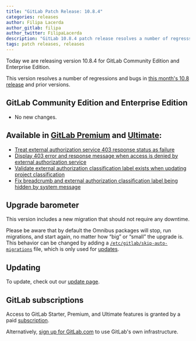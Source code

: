 ```yaml
---
title: "GitLab Patch Release: 10.8.4"
categories: releases
author: Filipa Lacerda
author_gitlab: filipa
author_twitter: FilipaLacerda
description: "GitLab 10.8.4 patch release resolves a number of regresssions and bugs in 10.8 release."
tags: patch releases, releases
---
```


Today we are releasing version 10.8.4 for GitLab Community Edition and Enterprise Edition.

This version resolves a number of regressions and bugs in
[this month's 10.8 release](/releases/2018/05/22/gitlab-10-8-released/) and
prior versions.

## GitLab Community Edition and Enterprise Edition
- No new changes.

## Available in [GitLab Premium](/pricing/premium/) and [Ultimate](/pricing/ultimate/):

- [Treat external authorization service 403 response status as failure](https://gitlab.com/gitlab-org/gitlab-ee/merge_requests/5909)
- [Display 403 error and response message when access is denied by external authorization service](https://gitlab.com/gitlab-org/gitlab-ee/merge_requests/5964)
- [Validate external authorization classification label exists when updating project classification](https://gitlab.com/gitlab-org/gitlab-ee/merge_requests/5976)
- [Fix breadcrumb and external authorization classification label being hidden by system message](https://gitlab.com/gitlab-org/gitlab-ee/merge_requests/5997)

## Upgrade barometer

This version includes a new migration that should not require any downtime.

Please be aware that by default the Omnibus packages will stop, run migrations,
and start again, no matter how “big” or “small” the upgrade is. This behavior
can be changed by adding a [`/etc/gitlab/skip-auto-migrations`](http://docs.gitlab.com/omnibus/update/README.html) file,
which is only used for [updates](https://docs.gitlab.com/omnibus/update/README.html).

## Updating

To update, check out our [update page](/update/).

## GitLab subscriptions

Access to GitLab Starter, Premium, and Ultimate features is granted by a paid [subscription](/pricing/).

Alternatively, [sign up for GitLab.com](https://gitlab.com/users/sign_in)
to use GitLab's own infrastructure.
